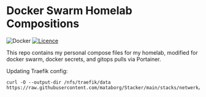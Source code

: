 # Docker Swarm Homelab Compositions
![Docker](https://img.shields.io/badge/docker-%230db7ed.svg?style=for-the-badge&logo=docker&logoColor=white)
[![Licence](https://img.shields.io/github/license/Ileriayo/markdown-badges?style=for-the-badge)](./LICENSE)

This repo contains my personal compose files for my homelab, modified for docker swarm, docker secrets, and gitops pulls via Portainer.

Updating Traefik config:

```
curl -O --output-dir /nfs/traefik/data https://raw.githubusercontent.com/mataborg/Stacker/main/stacks/netwerk/traefik/config.yml
```
